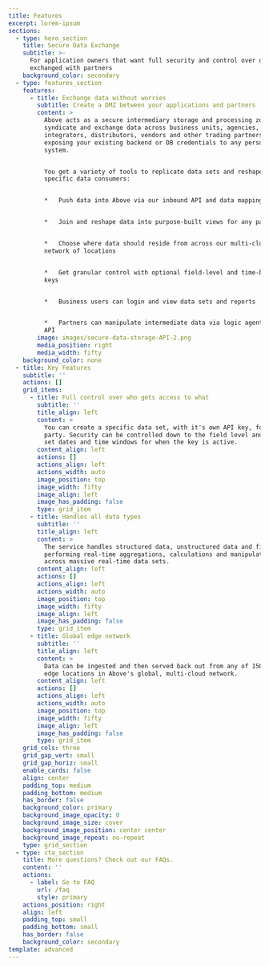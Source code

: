 ```yaml
---
title: Features
excerpt: lorem-ipsum
sections:
  - type: hero_section
    title: Secure Data Exchange
    subtitle: >-
      For application owners that want full security and control over data
      exchanged with partners
    background_color: secondary
  - type: features_section
    features:
      - title: Exchange data without worries
        subtitle: Create a DMZ between your applications and partners
        content: >
          Above acts as a secure intermediary storage and processing zone to
          syndicate and exchange data across business units, agencies, systems
          integrators, distributors, vendors and other trading partners—without
          exposing your existing backend or DB credentials to any person or
          system.


          You get a variety of tools to replicate data sets and reshape them for
          specific data consumers:


          *   Push data into Above via our inbound API and data mapping tools


          *   Join and reshape data into purpose-built views for any party


          *   Choose where data should reside from across our multi-cloud
          network of locations


          *   Get granular control with optional field-level and time-based API
          keys


          *   Business users can login and view data sets and reports


          *   Partners can manipulate intermediate data via logic agents in the
          API
        image: images/secure-data-storage-API-2.png
        media_position: right
        media_width: fifty
    background_color: none
  - title: Key Features
    subtitle: ''
    actions: []
    grid_items:
      - title: Full control over who gets access to what
        subtitle: ''
        title_align: left
        content: >
          You can create a specific data set, with it's own API key, for each
          party. Security can be controlled down to the field level and you can
          set dates and time windows for when the key is active.
        content_align: left
        actions: []
        actions_align: left
        actions_width: auto
        image_position: top
        image_width: fifty
        image_align: left
        image_has_padding: false
        type: grid_item
      - title: Handles all data types
        subtitle: ''
        title_align: left
        content: >
          The service handles structured data, unstructured data and files while
          performing real-time aggregations, calculations and manipulations
          across massive real-time data sets.
        content_align: left
        actions: []
        actions_align: left
        actions_width: auto
        image_position: top
        image_width: fifty
        image_align: left
        image_has_padding: false
        type: grid_item
      - title: Global edge network
        subtitle: ''
        title_align: left
        content: >
          Data can be ingested and then served back out from any of 150 possible
          edge locations in Above's global, multi-cloud network. 
        content_align: left
        actions: []
        actions_align: left
        actions_width: auto
        image_position: top
        image_width: fifty
        image_align: left
        image_has_padding: false
        type: grid_item
    grid_cols: three
    grid_gap_vert: small
    grid_gap_horiz: small
    enable_cards: false
    align: center
    padding_top: medium
    padding_bottom: medium
    has_border: false
    background_color: primary
    background_image_opacity: 0
    background_image_size: cover
    background_image_position: center center
    background_image_repeat: no-repeat
    type: grid_section
  - type: cta_section
    title: More questions? Check out our FAQs.
    content: ''
    actions:
      - label: Go to FAQ
        url: /faq
        style: primary
    actions_position: right
    align: left
    padding_top: small
    padding_bottom: small
    has_border: false
    background_color: secondary
template: advanced
---
```

